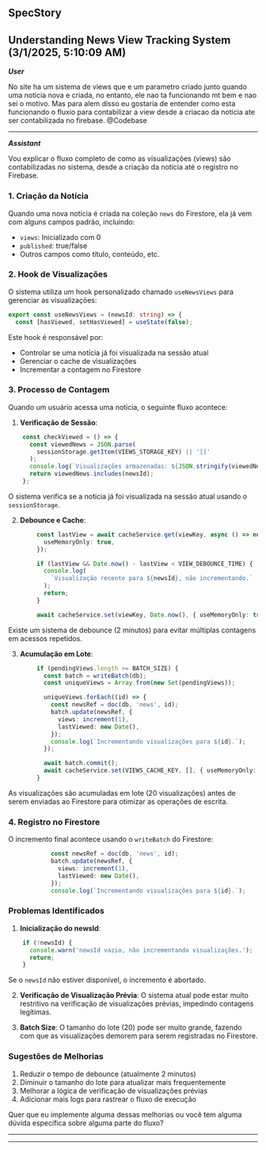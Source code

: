 ## SpecStory

## Understanding News View Tracking System (3/1/2025, 5:10:09 AM)

_**User**_

No site ha um sistema de views que e um parametro criado junto quando uma noticia nova e criada, no entanto, ele nao ta funcionando mt bem e nao sei o motivo. Mas para alem disso eu gostaria de entender como esta funcionando o fluxio para contabilizar a view desde a criacao da noticia ate ser contabilizada no firebase.  @Codebase 

---

_**Assistant**_

Vou explicar o fluxo completo de como as visualizações (views) são contabilizadas no sistema, desde a criação da notícia até o registro no Firebase.

### 1. Criação da Notícia

Quando uma nova notícia é criada na coleção `news` do Firestore, ela já vem com alguns campos padrão, incluindo:

- `views`: Inicializado com 0
- `published`: true/false
- Outros campos como título, conteúdo, etc.

### 2. Hook de Visualizações

O sistema utiliza um hook personalizado chamado `useNewsViews` para gerenciar as visualizações:


```11:13:src/hooks/useNewsViews.ts
export const useNewsViews = (newsId: string) => {
  const [hasViewed, setHasViewed] = useState(false);

```


Este hook é responsável por:
- Controlar se uma notícia já foi visualizada na sessão atual
- Gerenciar o cache de visualizações
- Incrementar a contagem no Firestore

### 3. Processo de Contagem

Quando um usuário acessa uma notícia, o seguinte fluxo acontece:

1. **Verificação de Sessão**:

```22:28:src/hooks/useNewsViews.ts
    const checkViewed = () => {
      const viewedNews = JSON.parse(
        sessionStorage.getItem(VIEWS_STORAGE_KEY) || '[]'
      );
      console.log(`Visualizações armazenadas: ${JSON.stringify(viewedNews)}`);
      return viewedNews.includes(newsId);
    };
```

O sistema verifica se a notícia já foi visualizada na sessão atual usando o `sessionStorage`.

2. **Debounce e Cache**:

```40:52:src/hooks/useNewsViews.ts
        const lastView = await cacheService.get(viewKey, async () => null, {
          useMemoryOnly: true,
        });

        if (lastView && Date.now() - lastView < VIEW_DEBOUNCE_TIME) {
          console.log(
            `Visualização recente para ${newsId}, não incrementando.`
          );
          return;
        }

        await cacheService.set(viewKey, Date.now(), { useMemoryOnly: true });

```

Existe um sistema de debounce (2 minutos) para evitar múltiplas contagens em acessos repetidos.

3. **Acumulação em Lote**:

```70:85:src/hooks/useNewsViews.ts
        if (pendingViews.length >= BATCH_SIZE) {
          const batch = writeBatch(db);
          const uniqueViews = Array.from(new Set(pendingViews));

          uniqueViews.forEach((id) => {
            const newsRef = doc(db, 'news', id);
            batch.update(newsRef, {
              views: increment(1),
              lastViewed: new Date(),
            });
            console.log(`Incrementando visualizações para ${id}.`);
          });

          await batch.commit();
          await cacheService.set(VIEWS_CACHE_KEY, [], { useMemoryOnly: true });
        }
```

As visualizações são acumuladas em lote (20 visualizações) antes de serem enviadas ao Firestore para otimizar as operações de escrita.

### 4. Registro no Firestore

O incremento final acontece usando o `writeBatch` do Firestore:

```75:80:src/hooks/useNewsViews.ts
            const newsRef = doc(db, 'news', id);
            batch.update(newsRef, {
              views: increment(1),
              lastViewed: new Date(),
            });
            console.log(`Incrementando visualizações para ${id}.`);
```


### Problemas Identificados

1. **Inicialização do newsId**: 

```17:20:src/hooks/useNewsViews.ts
    if (!newsId) {
      console.warn('newsId vazio, não incrementando visualizações.');
      return;
    }
```

Se o `newsId` não estiver disponível, o incremento é abortado.

2. **Verificação de Visualização Prévia**: O sistema atual pode estar muito restritivo na verificação de visualizações prévias, impedindo contagens legítimas.

3. **Batch Size**: O tamanho do lote (20) pode ser muito grande, fazendo com que as visualizações demorem para serem registradas no Firestore.

### Sugestões de Melhorias

1. Reduzir o tempo de debounce (atualmente 2 minutos)
2. Diminuir o tamanho do lote para atualizar mais frequentemente
3. Melhorar a lógica de verificação de visualizações prévias
4. Adicionar mais logs para rastrear o fluxo de execução

Quer que eu implemente alguma dessas melhorias ou você tem alguma dúvida específica sobre alguma parte do fluxo?

---



---

